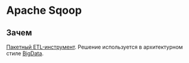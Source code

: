 # Apache Sqoop

## Зачем

[Пакетный ETL-инструмент](https://habr.com/ru/companies/neoflex/articles/646741/).
Решение используется в архитектурном стиле [BigData](../arch/style/bigdata.md).
